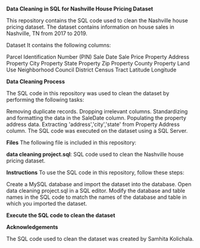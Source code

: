 **Data Cleaning in SQL for Nashville House Pricing Dataset**

This repository contains the SQL code used to clean the Nashville house pricing dataset. The dataset contains information on house sales in Nashville, TN from 2017 to 2019.

Dataset
 It contains the following columns:

Parcel Identification Number (PIN)
Sale Date
Sale Price
Property Address
Property City
Property State
Property Zip
Property County
Property Land Use
Neighborhood
Council District
Census Tract
Latitude
Longitude

**Data Cleaning Process**

The SQL code in this repository was used to clean the dataset by performing the following tasks:

Removing duplicate records.
Dropping irrelevant columns.
Standardizing and formatting the data in the SaleDate column.
Populating the property address data.
Extracting 'address','city','state' from Property Address column.
The SQL code was executed on the dataset using a SQL Server.

**Files**
The following file is included in this repository:

**data cleaning project.sql**: SQL code used to clean the Nashville house pricing dataset.

**Instructions**
To use the SQL code in this repository, follow these steps:

Create a MySQL database and import the dataset into the database.
Open data cleaning project.sql in a SQL editor.
Modify the database and table names in the SQL code to match the names of the database and table in which you imported the dataset.

**Execute the SQL code to clean the dataset**

**Acknowledgements**

The SQL code used to clean the dataset was created by Samhita Kolichala.
